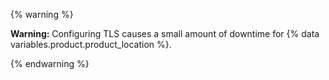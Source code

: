{% warning %}

**Warning:** Configuring TLS causes a small amount of downtime for {% data variables.product.product_location %}.

{% endwarning %}
